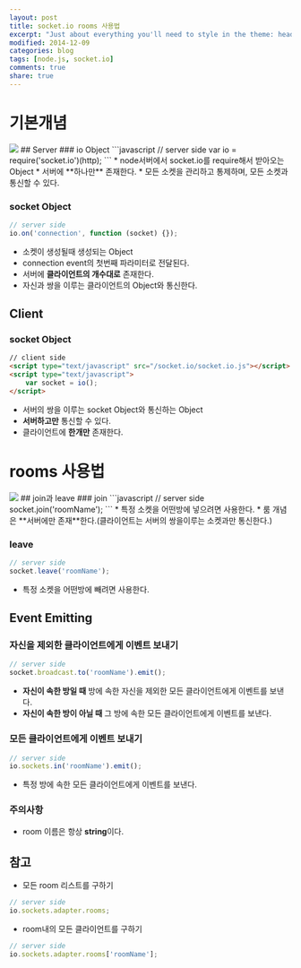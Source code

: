 ```yaml
---
layout: post
title: socket.io rooms 사용법
excerpt: "Just about everything you'll need to style in the theme: headings, paragraphs, blockquotes, tables, code blocks, and more."
modified: 2014-12-09
categories: blog
tags: [node.js, socket.io]
comments: true
share: true
---
```


# 기본개념
<img src ="https://github.com/yskoh/2014-03-YNCA/blob/master/woogenius/socket.io%20rooms/img/img.002.jpg">
## Server
### io Object
```javascript
// server side
var io = require('socket.io')(http);
```
* node서버에서 socket.io를 require해서 받아오는 Object
* 서버에 **하나만** 존재한다.
* 모든 소켓을 관리하고 통제하며, 모든 소켓과 통신할 수 있다.

### socket Object
```javascript
// server side
io.on('connection', function (socket) {});
```
* 소켓이 생성될때 생성되는 Object
* connection event의 첫번째 파라미터로 전달된다.
* 서버에 **클라이언트의 개수대로** 존재한다.
* 자신과 쌍을 이루는 클라이언트의 Object와 통신한다.

## Client
### socket Object
```html
// client side
<script type="text/javascript" src="/socket.io/socket.io.js"></script>
<script type="text/javascript">
    var socket = io();
</script>
```
* 서버의 쌍을 이루는 socket Object와 통신하는 Object
* **서버하고만** 통신할 수 있다.
* 클라이언트에 **한개만** 존재한다.

# rooms 사용법
<img src ="https://github.com/yskoh/2014-03-YNCA/blob/master/woogenius/socket.io%20rooms/img/img.001.jpg">
## join과 leave
### join
```javascript
// server side
socket.join('roomName');
```
* 특정 소켓을 어떤방에 넣으려면 사용한다.
* 룸 개념은 **서버에만 존재**한다.(클라이언트는 서버의 쌍을이루는 소켓과만 통신한다.)

### leave
```javascript
// server side
socket.leave('roomName');
```
* 특정 소켓을 어떤방에 빼려면 사용한다.

## Event Emitting
### 자신을 제외한 클라이언트에게 이벤트 보내기
```javascript
// server side
socket.broadcast.to('roomName').emit();
```
* **자신이 속한 방일 때** 방에 속한 자신을 제외한 모든 클라이언트에게 이벤트를 보낸다.
* **자신이 속한 방이 아닐 때** 그 방에 속한 모든 클라이언트에게 이벤트를 보낸다.

### 모든 클라이언트에게 이벤트 보내기
```javascript
// server side
io.sockets.in('roomName').emit();
```
* 특정 방에 속한 모든 클라이언트에게 이벤트를 보낸다.

### 주의사항
* room 이름은 항상 **string**이다.

## 참고
* 모든 room 리스트를 구하기
```javascript
// server side
io.sockets.adapter.rooms;
```
* room내의 모든 클라이언트를 구하기
```javascript
// server side
io.sockets.adapter.rooms['roomName'];
```